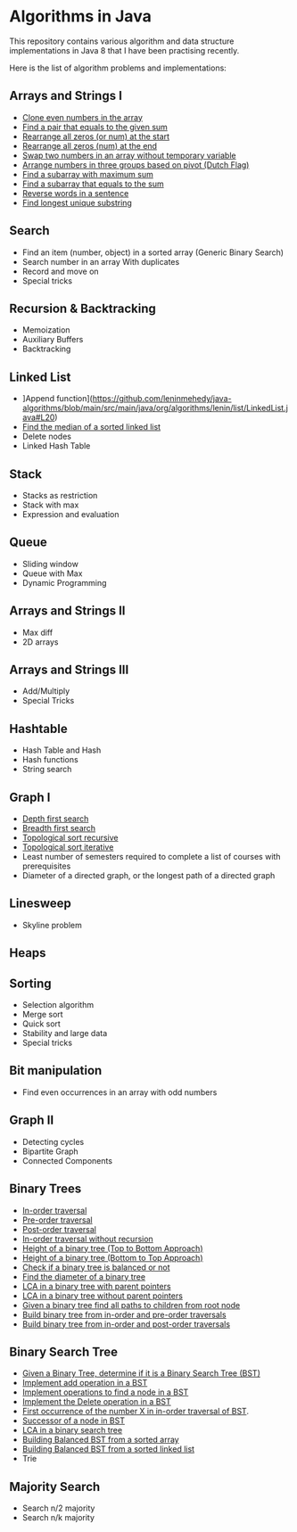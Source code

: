 # Algorithms in Java
This repository contains various algorithm and data structure implementations in Java 8 that I have been practising recently.

Here is the list of algorithm problems and implementations:

## Arrays and Strings I
- [Clone even numbers in the array](https://github.com/leninmehedy/java-algorithms/blob/main/src/main/java/org/algorithms/lenin/arrays/Numbers.java#L5)
- [Find a pair that equals to the given sum](https://github.com/leninmehedy/java-algorithms/blob/main/src/main/java/org/algorithms/lenin/arrays/Numbers.java#L54)
- [Rearrange all zeros (or num) at the start](https://github.com/leninmehedy/java-algorithms/blob/main/src/main/java/org/algorithms/lenin/arrays/Numbers.java#L109)
- [Rearrange all zeros (num) at the end](https://github.com/leninmehedy/java-algorithms/blob/main/src/main/java/org/algorithms/lenin/arrays/Numbers.java#L156)
- [Swap two numbers in an array without temporary variable](https://github.com/leninmehedy/java-algorithms/blob/main/src/main/java/org/algorithms/lenin/arrays/Numbers.java#L224)
- [Arrange numbers in three groups based on pivot (Dutch Flag)](https://github.com/leninmehedy/java-algorithms/blob/main/src/main/java/org/algorithms/lenin/arrays/Numbers.java#L178)
- [Find a subarray with maximum sum](https://github.com/leninmehedy/java-algorithms/blob/main/src/main/java/org/algorithms/lenin/arrays/Numbers.java#L250)
- [Find a subarray that equals to the sum](https://github.com/leninmehedy/java-algorithms/blob/main/src/main/java/org/algorithms/lenin/arrays/Numbers.java#L300)
- [Reverse words in a sentence](https://github.com/leninmehedy/java-algorithms/blob/main/src/main/java/org/algorithms/lenin/strings/Strings.java#L12)
- [Find longest unique substring](https://github.com/leninmehedy/java-algorithms/blob/main/src/main/java/org/algorithms/lenin/strings/Strings.java#L142)
## Search
- Find an item (number, object) in a sorted array (Generic Binary Search)
- Search number in an array With duplicates
- Record and move on
- Special tricks
## Recursion & Backtracking
- Memoization
- Auxiliary Buffers
- Backtracking
## Linked List
- ]Append function](https://github.com/leninmehedy/java-algorithms/blob/main/src/main/java/org/algorithms/lenin/list/LinkedList.java#L20)
- [Find the median of a sorted linked list](https://github.com/leninmehedy/java-algorithms/blob/main/src/main/java/org/algorithms/lenin/list/LinkedList.java#L55)
- Delete nodes
- Linked Hash Table
## Stack
- Stacks as restriction
- Stack with max
- Expression and evaluation
## Queue
- Sliding window
- Queue with Max
- Dynamic Programming
## Arrays and Strings II
- Max diff
- 2D arrays
## Arrays and Strings III
- Add/Multiply
- Special Tricks
## Hashtable
- Hash Table and Hash
- Hash functions
- String search
## Graph I
- [Depth first search](https://github.com/leninmehedy/java-algorithms/blob/main/src/main/java/org/algorithms/lenin/graphs/Graphs.java#L6)
- [Breadth first search](https://github.com/leninmehedy/java-algorithms/blob/main/src/main/java/org/algorithms/lenin/graphs/Graphs.java#L32)
- [Topological sort recursive](https://github.com/leninmehedy/java-algorithms/blob/main/src/main/java/org/algorithms/lenin/graphs/Graphs.java#L80)
- [Topological sort iterative](https://github.com/leninmehedy/java-algorithms/blob/main/src/main/java/org/algorithms/lenin/graphs/Graphs.java#L113)
- Least number of semesters required to complete a list of courses with prerequisites
- Diameter of a directed graph, or the longest path of a directed graph
## Linesweep
- Skyline problem
## Heaps
## Sorting
- Selection algorithm
- Merge sort
- Quick sort
- Stability and large data
- Special tricks
## Bit manipulation
- Find even occurrences in an array with odd numbers
## Graph II
- Detecting cycles
- Bipartite Graph
- Connected Components
## Binary Trees
- [In-order traversal](https://github.com/leninmehedy/java-algorithms/blob/main/src/main/java/org/algorithms/lenin/trees/BTrees.java#L14)
- [Pre-order traversal](https://github.com/leninmehedy/java-algorithms/blob/main/src/main/java/org/algorithms/lenin/trees/BTrees.java#L29)
- [Post-order traversal](https://github.com/leninmehedy/java-algorithms/blob/main/src/main/java/org/algorithms/lenin/trees/BTrees.java#L43)
- [In-order traversal without recursion](https://github.com/leninmehedy/java-algorithms/blob/main/src/main/java/org/algorithms/lenin/trees/BTrees.java#L62)
- [Height of a binary tree (Top to Bottom Approach)](https://github.com/leninmehedy/java-algorithms/blob/main/src/main/java/org/algorithms/lenin/trees/BTrees.java#L102)
- [Height of a binary tree (Bottom to Top Approach)](https://github.com/leninmehedy/java-algorithms/blob/main/src/main/java/org/algorithms/lenin/trees/BTrees.java#L139)
- [Check if a binary tree is balanced or not](https://github.com/leninmehedy/java-algorithms/blob/main/src/main/java/org/algorithms/lenin/trees/BTrees.java#L161)
- [Find the diameter of a binary tree](https://github.com/leninmehedy/java-algorithms/blob/main/src/main/java/org/algorithms/lenin/trees/BTrees.java#L196)
- [LCA in a binary tree with parent pointers](https://github.com/leninmehedy/java-algorithms/blob/main/src/main/java/org/algorithms/lenin/trees/BTrees.java#L234)
- [LCA in a binary tree without parent pointers](https://github.com/leninmehedy/java-algorithms/blob/main/src/main/java/org/algorithms/lenin/trees/BTrees.java#L276)
- [Given a binary tree find all paths to children from root node](https://github.com/leninmehedy/java-algorithms/blob/main/src/main/java/org/algorithms/lenin/trees/BTrees.java#L306)
- [Build binary tree from in-order and pre-order traversals](https://github.com/leninmehedy/java-algorithms/blob/main/src/main/java/org/algorithms/lenin/trees/BTrees.java#L342)
- [Build binary tree from in-order and post-order traversals](https://github.com/leninmehedy/java-algorithms/blob/main/src/main/java/org/algorithms/lenin/trees/BTrees.java#L388)
## Binary Search Tree
- [Given a Binary Tree, determine if it is a Binary Search Tree (BST)](https://github.com/leninmehedy/java-algorithms/blob/main/src/main/java/org/algorithms/lenin/trees/BinarySearchTree.java#L31)
- [Implement add operation in a BST](https://github.com/leninmehedy/java-algorithms/blob/main/src/main/java/org/algorithms/lenin/trees/BinarySearchTree.java#L83)
- [Implement operations to find a node in a BST](https://github.com/leninmehedy/java-algorithms/blob/main/src/main/java/org/algorithms/lenin/trees/BinarySearchTree.java#L131)
- [Implement the Delete operation in a BST](https://github.com/leninmehedy/java-algorithms/blob/main/src/main/java/org/algorithms/lenin/trees/BinarySearchTree.java#L157)
- [First occurrence of the number X in in-order traversal of BST](https://github.com/leninmehedy/java-algorithms/blob/main/src/main/java/org/algorithms/lenin/trees/BinarySearchTree.java#L197).
- [Successor of a node in BST](https://github.com/leninmehedy/java-algorithms/blob/main/src/main/java/org/algorithms/lenin/trees/BinarySearchTree.java#L236)
- [LCA in a binary search tree](https://github.com/leninmehedy/java-algorithms/blob/main/src/main/java/org/algorithms/lenin/trees/BinarySearchTree.java#L276)
- [Building Balanced BST from a sorted array](https://github.com/leninmehedy/java-algorithms/blob/main/src/main/java/org/algorithms/lenin/trees/BinarySearchTree.java#L311)
- [Building Balanced BST from a sorted linked list]()
- Trie
## Majority Search
- Search n/2 majority
- Search n/k majority


  
